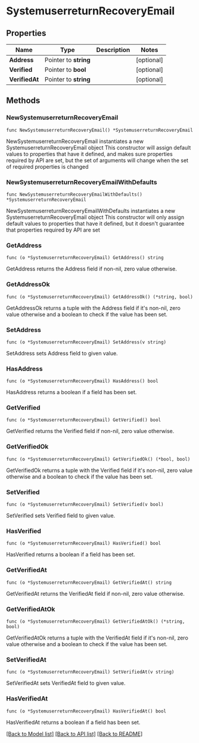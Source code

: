 # SystemuserreturnRecoveryEmail

## Properties

Name | Type | Description | Notes
------------ | ------------- | ------------- | -------------
**Address** | Pointer to **string** |  | [optional] 
**Verified** | Pointer to **bool** |  | [optional] 
**VerifiedAt** | Pointer to **string** |  | [optional] 

## Methods

### NewSystemuserreturnRecoveryEmail

`func NewSystemuserreturnRecoveryEmail() *SystemuserreturnRecoveryEmail`

NewSystemuserreturnRecoveryEmail instantiates a new SystemuserreturnRecoveryEmail object
This constructor will assign default values to properties that have it defined,
and makes sure properties required by API are set, but the set of arguments
will change when the set of required properties is changed

### NewSystemuserreturnRecoveryEmailWithDefaults

`func NewSystemuserreturnRecoveryEmailWithDefaults() *SystemuserreturnRecoveryEmail`

NewSystemuserreturnRecoveryEmailWithDefaults instantiates a new SystemuserreturnRecoveryEmail object
This constructor will only assign default values to properties that have it defined,
but it doesn't guarantee that properties required by API are set

### GetAddress

`func (o *SystemuserreturnRecoveryEmail) GetAddress() string`

GetAddress returns the Address field if non-nil, zero value otherwise.

### GetAddressOk

`func (o *SystemuserreturnRecoveryEmail) GetAddressOk() (*string, bool)`

GetAddressOk returns a tuple with the Address field if it's non-nil, zero value otherwise
and a boolean to check if the value has been set.

### SetAddress

`func (o *SystemuserreturnRecoveryEmail) SetAddress(v string)`

SetAddress sets Address field to given value.

### HasAddress

`func (o *SystemuserreturnRecoveryEmail) HasAddress() bool`

HasAddress returns a boolean if a field has been set.

### GetVerified

`func (o *SystemuserreturnRecoveryEmail) GetVerified() bool`

GetVerified returns the Verified field if non-nil, zero value otherwise.

### GetVerifiedOk

`func (o *SystemuserreturnRecoveryEmail) GetVerifiedOk() (*bool, bool)`

GetVerifiedOk returns a tuple with the Verified field if it's non-nil, zero value otherwise
and a boolean to check if the value has been set.

### SetVerified

`func (o *SystemuserreturnRecoveryEmail) SetVerified(v bool)`

SetVerified sets Verified field to given value.

### HasVerified

`func (o *SystemuserreturnRecoveryEmail) HasVerified() bool`

HasVerified returns a boolean if a field has been set.

### GetVerifiedAt

`func (o *SystemuserreturnRecoveryEmail) GetVerifiedAt() string`

GetVerifiedAt returns the VerifiedAt field if non-nil, zero value otherwise.

### GetVerifiedAtOk

`func (o *SystemuserreturnRecoveryEmail) GetVerifiedAtOk() (*string, bool)`

GetVerifiedAtOk returns a tuple with the VerifiedAt field if it's non-nil, zero value otherwise
and a boolean to check if the value has been set.

### SetVerifiedAt

`func (o *SystemuserreturnRecoveryEmail) SetVerifiedAt(v string)`

SetVerifiedAt sets VerifiedAt field to given value.

### HasVerifiedAt

`func (o *SystemuserreturnRecoveryEmail) HasVerifiedAt() bool`

HasVerifiedAt returns a boolean if a field has been set.


[[Back to Model list]](../README.md#documentation-for-models) [[Back to API list]](../README.md#documentation-for-api-endpoints) [[Back to README]](../README.md)


